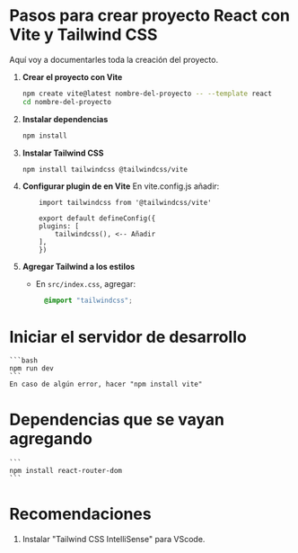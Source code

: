 # Pasos para crear proyecto React con Vite y Tailwind CSS

Aquí voy a documentarles toda la creación del proyecto.

1. **Crear el proyecto con Vite**
    ```bash
    npm create vite@latest nombre-del-proyecto -- --template react
    cd nombre-del-proyecto
    ```

2. **Instalar dependencias**
    ```bash
    npm install 
    ```

3. **Instalar Tailwind CSS**
    ```bash
    npm install tailwindcss @tailwindcss/vite
    ```

4. **Configurar plugin de en Vite**
    En vite.config.js añadir:
    ```
        import tailwindcss from '@tailwindcss/vite'
        
        export default defineConfig({
        plugins: [
            tailwindcss(), <-- Añadir
        ],
        })
    ```

5. **Agregar Tailwind a los estilos**
    - En `src/index.css`, agregar:
      ```css
        @import "tailwindcss";
      ```

# **Iniciar el servidor de desarrollo**
    ```bash
    npm run dev
    ```
    En caso de algún error, hacer "npm install vite"

# **Dependencias que se vayan agregando**
    ```
    npm install react-router-dom
    ```

# Recomendaciones
1. Instalar "Tailwind CSS IntelliSense" para VScode.
